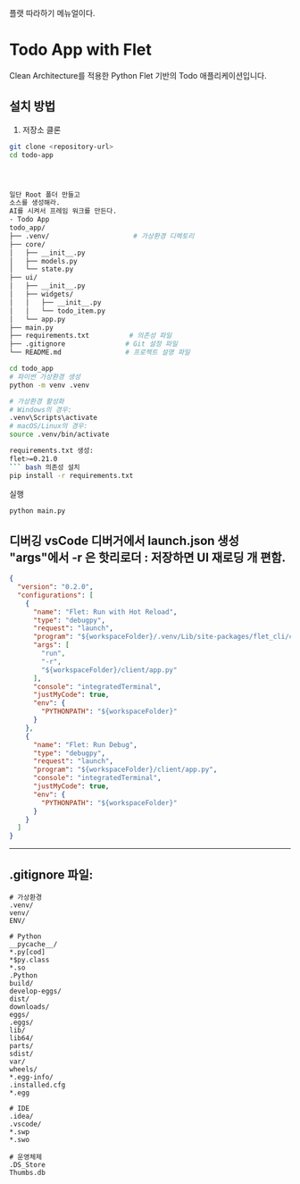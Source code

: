 플랫 따라하기 메뉴얼이다.

# Todo App with Flet

Clean Architecture를 적용한 Python Flet 기반의 Todo 애플리케이션입니다.

## 설치 방법

1. 저장소 클론
```bash
git clone <repository-url>
cd todo-app




일단 Root 폴더 만들고
소스를 생성해라.
AI를 시켜서 프레임 워크를 만든다.
- Todo App
todo_app/
├── .venv/                     # 가상환경 디렉토리
├── core/
│   ├── __init__.py
│   ├── models.py
│   └── state.py
├── ui/
│   ├── __init__.py
│   ├── widgets/
│   │   ├── __init__.py
│   │   └── todo_item.py
│   └── app.py
├── main.py
├── requirements.txt          # 의존성 파일
├── .gitignore               # Git 설정 파일
└── README.md                # 프로젝트 설명 파일

cd todo_app
# 파이썬 가상환경 생성
python -m venv .venv

# 가상환경 활성화
# Windows의 경우:
.venv\Scripts\activate
# macOS/Linux의 경우:
source .venv/bin/activate

requirements.txt 생성: 
flet>=0.21.0
``` bash 의존성 설치
pip install -r requirements.txt
```
실행
``` bash
python main.py
```
디버깅 vsCode 디버거에서 
launch.json 생성
 "args"에서 -r 은 핫리로더 : 저장하면 UI 재로딩 개 편함.
-------------------------------------------------------------
``` json
{
  "version": "0.2.0",
  "configurations": [
    {
      "name": "Flet: Run with Hot Reload",
      "type": "debugpy",
      "request": "launch",
      "program": "${workspaceFolder}/.venv/Lib/site-packages/flet_cli/cli.py",
      "args": [
        "run",
        "-r",
        "${workspaceFolder}/client/app.py"
      ],
      "console": "integratedTerminal",
      "justMyCode": true,
      "env": {
        "PYTHONPATH": "${workspaceFolder}"
      }
    },
    {
      "name": "Flet: Run Debug",
      "type": "debugpy",
      "request": "launch",
      "program": "${workspaceFolder}/client/app.py",
      "console": "integratedTerminal",
      "justMyCode": true,
      "env": {
        "PYTHONPATH": "${workspaceFolder}"
      }
    }
  ]
}
```
---------------------------------------------------------------------------------------------------


.gitignore 파일: 
--------------------------------------------------------------------------------------------
``` 
# 가상환경
.venv/
venv/
ENV/

# Python
__pycache__/
*.py[cod]
*$py.class
*.so
.Python
build/
develop-eggs/
dist/
downloads/
eggs/
.eggs/
lib/
lib64/
parts/
sdist/
var/
wheels/
*.egg-info/
.installed.cfg
*.egg

# IDE
.idea/
.vscode/
*.swp
*.swo

# 운영체제
.DS_Store
Thumbs.db
```









